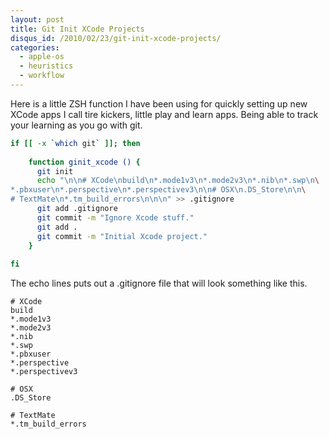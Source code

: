 ```yaml
--- 
layout: post
title: Git Init XCode Projects
disqus_id: /2010/02/23/git-init-xcode-projects/
categories: 
  - apple-os
  - heuristics
  - workflow
---
```


<p>
  Here is a little ZSH function I have been using for quickly setting up new XCode apps I call tire kickers, little play and learn apps. Being able to track your learning as you go with git.
</p>

~~~bash
if [[ -x `which git` ]]; then
  
	function ginit_xcode () {
	  git init
	  echo "\n\n# XCode\nbuild\n*.mode1v3\n*.mode2v3\n*.nib\n*.swp\n\
*.pbxuser\n*.perspective\n*.perspectivev3\n\n# OSX\n.DS_Store\n\n\
# TextMate\n*.tm_build_errors\n\n\n" >> .gitignore
	  git add .gitignore
	  git commit -m "Ignore Xcode stuff."
	  git add .
	  git commit -m "Initial Xcode project."
	}
  
fi
~~~

<p>The echo lines puts out a .gitignore file that will look something like this.</p>

~~~text
# XCode
build
*.mode1v3
*.mode2v3
*.nib
*.swp
*.pbxuser
*.perspective
*.perspectivev3

# OSX
.DS_Store

# TextMate
*.tm_build_errors
~~~

